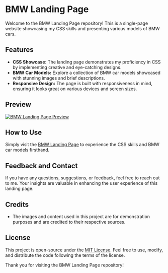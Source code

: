 # BMW Landing Page

Welcome to the BMW Landing Page repository! This is a single-page website showcasing my CSS skills and presenting various models of BMW cars.

## Features

- **CSS Showcase:** The landing page demonstrates my proficiency in CSS by implementing creative and eye-catching designs.
- **BMW Car Models:** Explore a collection of BMW car models showcased with stunning images and brief descriptions.
- **Responsive Design:** The page is built with responsiveness in mind, ensuring it looks great on various devices and screen sizes.

## Preview

[![BMW Landing Page Preview](link-to-preview-image)](https://poison2612.github.io/BMW/)

## How to Use

Simply visit the [BMW Landing Page](https://poison2612.github.io/BMW/) to experience the CSS skills and BMW car models firsthand.

## Feedback and Contact

If you have any questions, suggestions, or feedback, feel free to reach out to me. Your insights are valuable in enhancing the user experience of this landing page.

## Credits

- The images and content used in this project are for demonstration purposes and are credited to their respective sources.

## License

This project is open-source under the [MIT License](LICENSE). Feel free to use, modify, and distribute the code following the terms of the license.

Thank you for visiting the BMW Landing Page repository!

